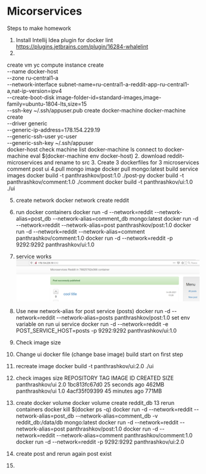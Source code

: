 # Micorservices
Steps to make homework
1. Install Intellij Idea plugin for docker lint https://plugins.jetbrains.com/plugin/16284-whalelint
2.
create vm
yc compute instance create \
  --name docker-host \
  --zone ru-central1-a \
  --network-interface subnet-name=ru-central1-a-reddit-app-ru-central1-a,nat-ip-version=ipv4 \
  --create-boot-disk image-folder-id=standard-images,image-family=ubuntu-1804-lts,size=15 \
  --ssh-key ~/.ssh/appuser.pub
create docker-machine
docker-machine create \
  --driver generic \
  --generic-ip-address=178.154.229.19 \
  --generic-ssh-user yc-user \
  --generic-ssh-key ~/.ssh/appuser \
  docker-host
check machine list
docker-machine ls
connect to docker-machine
eval $(docker-machine env docker-host)
2. download reddit-microservices and rename to src
3. Create 3 dockerfiles for 3 microservices
comment
post
ui
4.pull mongo image
docker pull mongo:latest
build service images
docker build -t panthrashkov/post:1.0 ./post-py
docker build -t panthrashkov/comment:1.0 ./comment
docker build -t panthrashkov/ui:1.0 ./ui

5. create network
docker network create reddit
6. run docker containers
docker run -d --network=reddit --network-alias=post_db --network-alias=comment_db mongo:latest
docker run -d --network=reddit --network-alias=post panthrashkov/post:1.0
docker run -d --network=reddit --network-alias=comment panthrashkov/comment:1.0
docker run -d --network=reddit -p 9292:9292 panthrashkov/ui:1.0

6. service works
![](img/img_2.png)

7. Use new network-alias for post service (posts)
 docker run -d --network=reddit --network-alias=posts panthrashkov/post:1.0
set env variable on run ui service
docker run -d --network=reddit -e POST_SERVICE_HOST=posts -p 9292:9292 panthrashkov/ui:1.0

8. Check image size
9. Change ui docker file (change base image)
build start on first step
10. recreate image docker build -t panthrashkov/ui:2.0 ./ui
11. check images size
REPOSITORY             TAG             IMAGE ID       CREATED          SIZE
panthrashkov/ui        2.0             1bc813fc67d0   25 seconds ago   462MB
panthrashkov/ui        1.0             4acf35f09399   45 minutes ago   771MB
12. create docker volume
docker volume create reddit_db
13 rerun containers
docker kill $(docker ps -q)
docker run -d --network=reddit --network-alias=post_db --network-alias=comment_db -v reddit_db:/data/db mongo:latest
docker run -d --network=reddit --network-alias=post panthrashkov/post:1.0
docker run -d --network=reddit --network-alias=comment panthrashkov/comment:1.0
docker run -d --network=reddit -p 9292:9292 panthrashkov/ui:2.0
14. create post and rerun again
post exist
15.
